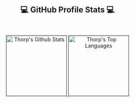 
<h2 align="center"> 💻 GitHub Profile Stats 💻 </h2>
<br/>
<p align="center">
    <a href="">
        <img alt="Thorp's Github Stats" src="https://github-readme-stats.vercel.app/api?username=ThorpeDevs&show_icons=true&theme=tokyonight&hide_border=true" height="164px"/>
    </a>
    <a href="">
        <img alt="Thorp's Top Languages" src="https://github-readme-stats.vercel.app/api/top-langs/?username=ThorpeDevs&layout=compact&theme=tokyonight&langs_count=10&hide_border=true" height="164px"/>
    </a>
</p>
<br/>

